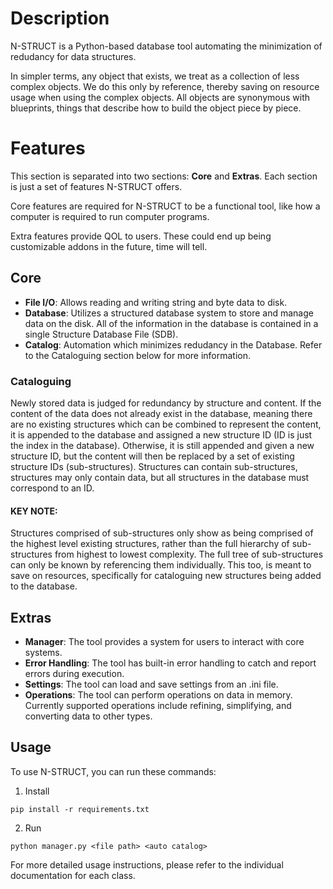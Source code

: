 # Description
N-STRUCT is a Python-based database tool automating the minimization of redudancy for data structures.

In simpler terms, any object that exists, we treat as a collection of less complex objects. We do this only by reference, thereby saving on resource usage when using the complex objects. All objects are synonymous with blueprints, things that describe how to build the object piece by piece.

# Features
This section is separated into two sections: **Core** and **Extras**. Each section is just a set of features N-STRUCT offers.

Core features are required for N-STRUCT to be a functional tool, like how a computer is required to run computer programs.

Extra features provide QOL to users. These could end up being customizable addons in the future, time will tell.

## Core
- **File I/O**: Allows reading and writing string and byte data to disk.
- **Database**: Utilizes a structured database system to store and manage data on the disk. All of the information in the database is contained in a single Structure Database File (SDB).
- **Catalog**: Automation which minimizes redudancy in the Database. Refer to the Cataloguing section below for more information.

### Cataloguing
Newly stored data is judged for redundancy by structure and content. If the content of the data does not already exist in the database, meaning there are no existing structures which can be combined to represent the content, it is appended to the database and assigned a new structure ID (ID is just the index in the database). Otherwise, it is still appended and given a new structure ID, but the content will then be replaced by a set of existing structure IDs (sub-structures). Structures can contain sub-structures, structures may only contain data, but all structures in the database must correspond to an ID.

#### **KEY NOTE**:
Structures comprised of sub-structures only show as being comprised of the highest level existing structures, rather than the full hierarchy of sub-structures from highest to lowest complexity. The full tree of sub-structures can only be known by referencing them individually. This too, is meant to save on resources, specifically for cataloguing new structures being added to the database.

## Extras
- **Manager**: The tool provides a system for users to interact with core systems.
- **Error Handling**: The tool has built-in error handling to catch and report errors during execution.
- **Settings**: The tool can load and save settings from an .ini file.
- **Operations**: The tool can perform operations on data in memory. Currently supported operations include refining, simplifying, and converting data to other types.

## Usage
To use N-STRUCT, you can run these commands:
1. Install
```
pip install -r requirements.txt
```
2. Run
```
python manager.py <file path> <auto catalog>
```

For more detailed usage instructions, please refer to the individual documentation for each class.
